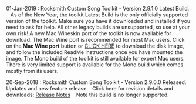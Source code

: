 01-Jan-2019 : Rocksmith Custom Song Toolkit - Version 2.9.1.0 Latest Build. &nbsp;&nbsp; 
As of the New Year, the toolkit Latest Build is the only officially supported version of the toolkit.  Make sure you have it downloaded and installed if you need to ask for help.  All other legacy builds are unsupported, so use at your own risk!
A new Mac Wineskin port of the toolkit is now available for download.  The Mac Wine port is recommended for most Mac users.  Click on the **Mac Wine port** button or [CLICK HERE](ignition.customsforge.com/cfsm_uploads/rstools_mac/RocksmithTools.dmg) to download the disk image, and follow the included ReadMe instructions once you have mounted the image.
The Mono build of the toolkit is still available for expert Mac users.  There is very limited support is available for the Mono build which comes mostly from its users.

20-Sep-2018 : Rocksmith Custom Song Toolkit - Version 2.9.0.0 Released. &nbsp;&nbsp; 
Updates and new feature release.&nbsp;&nbsp; Click here for revision details and downloads:  [Release Notes](https://github.com/rscustom/rocksmith-custom-song-toolkit/releases/tag/2.9.0.0) &nbsp;&nbsp;
Note this build is no longer supported.
